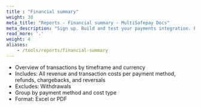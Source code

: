```yaml
---
title : "Financial summary"
weight: 30
meta_title: "Reports - Financial summary - MultiSafepay Docs"
meta_description: "Sign up. Build and test your payments integration. Explore our products and services. Use our API Reference, SDKs, and wrappers. Get support."
read_more: '.'
weight: 4
aliases:
    - /tools/reports/financial-summary
---
```


- Overview of transactions by timeframe and currency
- Includes: All revenue and transaction costs per payment method, refunds, chargebacks, and reversals
- Excludes: Withdrawals
- Group by payment method and cost type
- Format: Excel or PDF